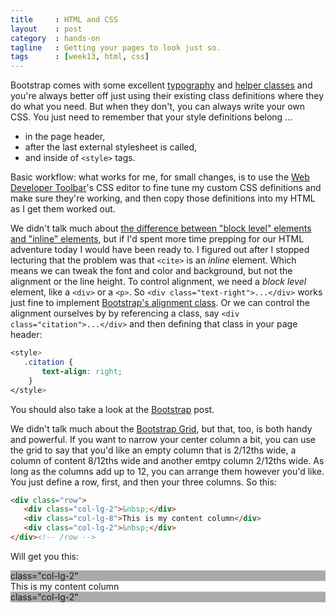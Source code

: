 ```yaml
---
title     : HTML and CSS
layout    : post
category  : hands-on
tagline   : Getting your pages to look just so.
tags      : [week13, html, css]
---
```


Bootstrap comes with some excellent [typography](http://getbootstrap.com/css/#type) and [helper classes](http://getbootstrap.com/css/#helper-classes) and you're always better off just using their existing class definitions where they do what you need. But when they don't, you can always write your own CSS. You just need to remember that your style definitions belong ...
+ in the page header, 
+ after the last external stylesheet is called,
+ and inside of `<style>` tags.

Basic workflow: what works for me, for small changes, is to use the [Web Developer Toolbar](http://chrispederick.com/work/web-developer/)'s CSS editor to fine tune my custom CSS definitions and make sure they're working, and then copy those definitions into my HTML as I get them worked out. 

We didn't talk much about [the difference between "block level" elements and "inline" elements](http://www.impressivewebs.com/difference-block-inline-css/), but if I'd spent more time prepping for our HTML adventure today I would have been ready to. I figured out after I stopped lecturing that the problem was that `<cite>` is an *inline* element. Which means we can tweak the font and color and background, but not the alignment or the line height. To control alignment, we need a *block level* element, like a `<div>` or a `<p>`. So `<div class="text-right">...</div>` works just fine to implement [Bootstrap's alignment class](http://getbootstrap.com/css/#type-alignment). Or we can control the alignment ourselves by by referencing a class, say `<div class="citation">...</div>` and then defining that class in your page header:

```css
<style>
   .citation {
       text-align: right;
    }
</style>
```

You should also take a look at the [Bootstrap](git_and_bootstrap.html) post. 

We didn't talk much about the [Bootstrap Grid](http://getbootstrap.com/css/#grid), but that, too, is both handy and powerful. If you want to narrow your center column a bit, you can use the grid to say that you'd like an empty column that is 2/12ths wide, a column of content 8/12ths wide and another emtpy column 2/12ths wide. As long as the columns add up to 12, you can arrange them however you'd like. You just define a row, first, and then your three columns. So this:

```html
<div class="row">
   <div class="col-lg-2">&nbsp;</div>
   <div class="col-lg-8">This is my content column</div>
   <div class="col-lg-2">&nbsp;</div>
</div><!-- /row -->
```
Will get you this: 

<div class="row">
   <div class="col-lg-2" style="background: #aaa;">class="col-lg-2"</div>
   <div class="col-lg-8">This is my content column</div>
   <div class="col-lg-2" style="background: #aaa;">class="col-lg-2"</div>
</div><!-- /row -->
